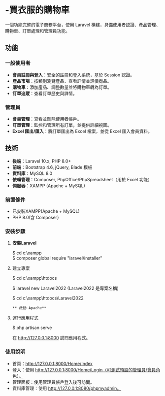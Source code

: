 # -買衣服的購物車
一個功能完整的電子商務平台，使用 Laravel 構建，具備使用者認證、產品管理、購物車、訂單處理和管理員功能。

## 功能

### 一般使用者
* **會員註冊與登入**：安全的註冊和登入系統，基於 Session 認證。
* **產品市場**：按類別瀏覽產品、查看詳情並評價商品。
* **購物車**：添加產品、調整數量並將購物車轉為訂單。
* **訂單追蹤**：查看訂單歷史與詳情。

### 管理員
* **會員管理**：查看並刪除使用者帳戶。
* **訂單管理**：監控和管理所有訂單，並提供詳細視圖。
* **Excel 匯出/匯入**：將訂單匯出為 Excel 檔案，並從 Excel 匯入會員資料。

## 技術
* **後端**：Laravel 10.x, PHP 8.0+
* **前端**：Bootstrap 4.6, jQuery, Blade 模板
* **資料庫**：MySQL 8.0
* **依賴管理**：Composer, PhpOffice/PhpSpreadsheet（用於 Excel 功能）
* **伺服器**：XAMPP (Apache + MySQL)

### 前置條件
* 已安裝XAMPP(Apache + MySQL)
* PHP 8.0(含 Composer）
  
### 安裝步驟
1. **安裝Laravel**
   
   $   cd  c:\xampp  
   $   composer  global  require  "laravel/installer"

2. 建立專案
   
   $  cd  c:\xampp\htdocs
   
   $  laravel  new  Laravel2022         (Laravel2022  是專案名稱)
   
   $   cd  c:\xampp\htdocs\Laravel2022
   
       ** 啟動 Apache**

4. 運行應用程式
   
   $ php artisan serve

   在 http://127.0.0.1:8000 訪問應用程式。

### 使用說明
* 首頁：http://127.0.0.1:8000/Home/Index
* 登入：使用 http://127.0.0.1:8000/Home/Login（可測試預設的管理員/會員角色）。
* 管理面板：使用管理員帳戶登入後可訪問。
* 資料庫管理：使用 http://127.0.0.1:8080/phpmyadmin。
